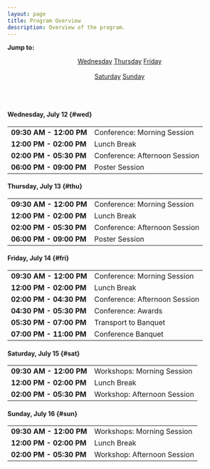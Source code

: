 ```yaml
---
layout: page
title: Program Overview
description: Overview of the program.
---
```


<b>Jump to:</b>

<center>
  <a class="btn btn-primary" href="#wed" role="button">Wednesday</a>
  <a class="btn btn-primary" href="#thu" role="button">Thursday</a>
  <a class="btn btn-primary" href="#fri" role="button">Friday</a>
  <span class="visible-xs-inline"><br><br></span>
  <a class="btn btn-primary" href="#sat" role="button">Saturday</a>
  <a class="btn btn-primary" href="#sun" role="button">Sunday</a>
</center>

<br/><br/>

#### Wednesday, July 12  {#wed}

<table class="table table-striped table-program">
  <tr>
    <td><b>09:30 AM - 12:00 PM</b></td>
    <td>
      Conference: Morning Session
    </td>
  </tr>
  <tr>
    <td><b>12:00 PM - 02:00 PM</b></td>
    <td>
      Lunch Break
    </td>
  </tr>
  <tr>
    <td><b>02:00 PM - 05:30 PM</b></td>
    <td>
      Conference: Afternoon Session
    </td>
  </tr>
  <tr>
    <td><b>06:00 PM - 09:00 PM</b></td>
    <td>
      Poster Session
    </td>
  </tr>
</table>

#### Thursday, July 13  {#thu}

<table class="table table-striped table-program">
  <tr>
    <td><b>09:30 AM - 12:00 PM</b></td>
    <td>
      Conference: Morning Session
    </td>
  </tr>
  <tr>
    <td><b>12:00 PM - 02:00 PM</b></td>
    <td>
      Lunch Break
    </td>
  </tr>
  <tr>
    <td><b>02:00 PM - 05:30 PM</b></td>
    <td>
      Conference: Afternoon Session
    </td>
  </tr>
  <tr>
    <td><b>06:00 PM - 09:00 PM</b></td>
    <td>
      Poster Session
    </td>
  </tr>
</table>

#### Friday, July 14  {#fri}

<table class="table table-striped table-program">
  <tr>
    <td><b>09:30 AM - 12:00 PM</b></td>
    <td>
      Conference: Morning Session
    </td>
  </tr>
  <tr>
    <td><b>12:00 PM - 02:00 PM</b></td>
    <td>
      Lunch Break
    </td>
  </tr>
  <tr>
    <td><b>02:00 PM - 04:30 PM</b></td>
    <td>
      Conference: Afternoon Session
    </td>
  </tr>
  <tr>
    <td><b>04:30 PM - 05:30 PM</b></td>
    <td>
      Conference: Awards
    </td>
  </tr>
  <tr>
    <td><b>05:30 PM - 07:00 PM</b></td>
    <td>
      Transport to Banquet
    </td>
  </tr>
  <tr>
    <td><b>07:00 PM - 11:00 PM</b></td>
    <td>
      Conference Banquet
    </td>
  </tr>
</table>

#### Saturday, July 15  {#sat}

<table class="table table-striped table-program">
  <tr>
    <td><b>09:30 AM - 12:00 PM</b></td>
    <td>
      Workshops: Morning Session
    </td>
  </tr>
  <tr>
    <td><b>12:00 PM - 02:00 PM</b></td>
    <td>
      Lunch Break
    </td>
  </tr>
  <tr>
    <td><b>02:00 PM - 05:30 PM</b></td>
    <td>
      Workshop: Afternoon Session
    </td>
  </tr>
</table>

#### Sunday, July 16  {#sun}

<table class="table table-striped table-program">
  <tr>
    <td><b>09:30 AM - 12:00 PM</b></td>
    <td>
      Workshops: Morning Session
    </td>
  </tr>
  <tr>
    <td><b>12:00 PM - 02:00 PM</b></td>
    <td>
      Lunch Break
    </td>
  </tr>
  <tr>
    <td><b>02:00 PM - 05:30 PM</b></td>
    <td>
      Workshop: Afternoon Session
    </td>
  </tr>
</table>
